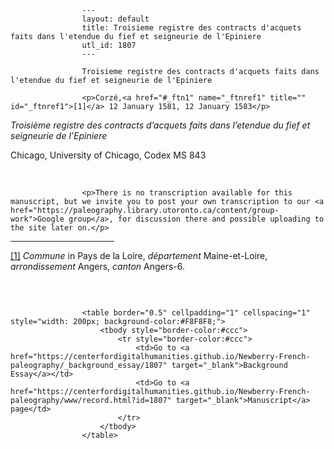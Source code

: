 
                    ---
                    layout: default
                    title: Troisieme registre des contracts d'acquets faits dans l'etendue du fief et seigneurie de l'Epiniere
                    utl_id: 1807
                    ---
                
                    Troisieme registre des contracts d'acquets faits dans l'etendue du fief et seigneurie de l'Epiniere
  
                    <p>Corzé,<a href="#_ftn1" name="_ftnref1" title="" id="_ftnref1">[1]</a> 12 January 1581, 12 January 1583</p>
<p><em>Troisième registre des contracts d’acquets faits dans l’etendue du fief et seigneurie de l’Epiniere</em></p>
<p>Chicago, University of Chicago, Codex MS 843</p>
<p> </p>
  
                    <p>There is no transcription available for this manuscript, but we invite you to post your own transcription to our <a href="https://paleography.library.utoronto.ca/content/group-work">Google group</a>, for discussion there and possible uploading to the site later on.</p>
<div>
<hr align="left" size="1" width="33%" /><div id="ftn1">
<a href="#_ftnref1" name="_ftn1" title="" id="_ftn1">[1]</a> <em>Commune </em>in Pays de la Loire, <em>département</em> Maine-et-Loire, <em>arrondissement </em>Angers, <em>canton </em>Angers-6.
</div>
</div>
<p> </p>

                    
                     
                    <table border="0.5" cellpadding="1" cellspacing="1" style="width: 200px; background-color:#F8F8F8;">
                        <tbody style="border-color:#ccc">
                            <tr style="border-color:#ccc">
                                <td>Go to <a href="https://centerfordigitalhumanities.github.io/Newberry-French-paleography/_background_essay/1807" target="_blank">Background Essay</a></td>
                                <td>Go to <a href="https://centerfordigitalhumanities.github.io/Newberry-French-paleography/www/record.html?id=1807" target="_blank">Manuscript</a> page</td>
                            </tr>
                        </tbody>
                    </table>
                     
                
                